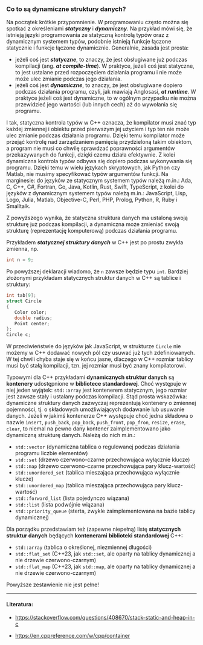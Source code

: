 ### Co to są dynamiczne struktury danych?

Na początek krótkie przypomnienie. W programowaniu często można się spotkać z określeniami ***statyczny*** i ***dynamiczny***. Na przykład mówi się, że istnieją języki programowania ze statyczną kontrolą typów oraz z dynamicznym systemem typów, podobnie istnieją funkcje łączone statycznie i funkcje łączone dynamicznie. Generalnie, zasada jest prosta:

- jeżeli coś jest ***statyczne***, to znaczy, że jest obsługiwane już podczas kompilacji (ang. ***at compile-time***). W praktyce, jeżeli coś jest statyczne, to jest ustalane przed rozpoczęciem działania programu i nie może  może ulec zmianie podczas jego działania.   
- jeżeli coś jest ***dynamiczne***, to znaczy, że jest obsługiwane dopiero podczas działania programu, czyli, jak mawiają Anglosasi, ***at runtime***. W praktyce jeżeli coś jest dynamiczne, to w ogólnym przypadku nie można przewidzieć jego wartości (lub innych cech) aż do wywołania się programu.  

I tak, statyczna kontrola typów w C++ oznacza, że kompilator musi znać typ każdej zmiennej i obiektu przed pierwszym jej użyciem i typ ten nie może ulec zmianie podczas działania programu. Dzięki temu kompilator może przejąć kontrolę nad zarządzaniem pamięcią przydzieloną takim obiektom, a program nie musi co chwilę sprawdzać poprawności argumentów przekazywanych do funkcji, dzięki czemu działa efektywnie. Z kolei dynamiczna kontrola typów odbywa się dopiero podczas wykonywania się programu. Dzięki temu w wielu językach skryptowych, jak Python czy Matlab, nie musimy specyfikować typów argumentów funkcji. Na marginesie: do języków ze statycznym systemem typów należą m.in.: Ada, C, C++, C#, Fortran, Go, Java, Kotlin, Rust, Swift, TypeScript, z kolei do języków z dynamicznym systemem typów należą m.in.:  JavaScript, Lisp, Logo, Julia, Matlab, Objective-C, Perl, PHP, Prolog, Python, R, Ruby i Smalltalk. 

Z powyższego wynika, że statyczna struktura danych ma ustaloną swoją strukturę już podczas kompilacji, a dynamiczna może zmieniać swoją strukturę (reprezentację komputerową) podczas działania programu.

Przykładem ***statycznej struktury danych*** w C++ jest po prostu zwykła zmienna, np. 

```c++
int n = 9;
```

Po powyższej deklaracji wiadomo, że `n` zawsze będzie typu `int`. Bardziej złożonymi przykładam statycznych struktur danych w C++ są tablice i struktury:

```c++   
int tab[9];
struct Circle
{
   Color color;
   double radius;
   Point center;
};
Circle c;
```

W przeciwieństwie do języków jak JavaScript, w strukturze `Circle` nie możemy w C++ dodawać nowych pól czy usuwać już tych zdefiniowanych. W tej chwili chyba staje się w końcu jasne, dlaczego w C++ rozmiar tablicy musi być stałą kompilacji, tzn. jej rozmiar musi być znany kompilatorowi. 

Typowymi dla C++ przykładami **dynamicznych struktur danych** są **kontenery** udostępnione w **bibliotece standardowej**. Choć występuje w niej jeden wyjątek: `std::array` jest kontenerem statycznym, jego rozmiar jest zawsze stały i ustalany podczas kompilacji. Stąd prosta wskazówka: dynamiczne struktury danych zazwyczaj reprezentują kontenery o zmiennej pojemności, tj. o składowych umożliwiających dodawanie lub usuwanie danych. Jeżeli w jakimś kontenerze C++ występuje choć jedna składowa o nazwie `insert`, `push_back`,  `pop_back`, `push_front`, `pop_fron`, `resize`, `erase`, `clear`, to niemal na pewno dany kontener zaimplementowano jako dynamiczną strukturę danych. Należą do nich m.in.:

- `std::vector` (dynamiczna tablica o regulowanej podczas działania programu liczbie elementów)
- `std::set` (drzewo czerwono-czarne przechowująca wyłącznie klucze)
- `std::map` (drzewo czerwono-czarne przechowująca pary klucz-wartość)
- `std::unordered_set` (tablica mieszająca przechowująca wyłącznie klucze)
- `std::unordered_map` (tablica mieszająca przechowująca pary klucz-wartość)
- `std::forward_list` (lista pojedynczo wiązana)
- `std::list` (lista podwójnie wiązana)
- `std::priority_queue` (sterta, zwykle zaimplementowana na bazie tablicy dynamicznej)

Dla porządku przedstawiam też (zapewne niepełną) listę **statycznych struktur danych** będących **kontenerami** **biblioteki standardowej** C++:

-  `std::array` (tablica o określonej, niezmiennej długości)
- `std::flat_set` (C++23, jak `std::set`, ale oparty na tablicy dynamicznej a nie drzewie czerwono-czarnym)
- `std::flat_map` (C++23, jak `std::map`, ale oparty na tablicy dynamicznej a nie drzewie czerwono-czarnym)

Powyższe zestawienie nie jest pełne!

------



#### Literatura:

- https://stackoverflow.com/questions/408670/stack-static-and-heap-in-c

- https://en.cppreference.com/w/cpp/container 

  
